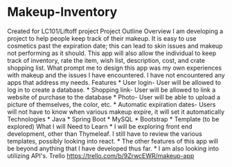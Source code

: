 # Makeup-Inventory
Created for LC101/Liftoff project Project Outline Overview I am developing a project to help people keep track of their makeup. It is easy to use cosmetics past the expiration date; this can lead to skin issues and makeup not performing as it should. This app will also allow the individual to keep track of inventory, rate the item, wish list, description, cost, and crate shopping list. What prompt me to design this app was my own experiences with makeup and the issues I have encountered. I have not encountered any apps that address my needs.
Features * User login- User will be allowed to log in to create a database. * Shopping link- User will be allowed to link a website of purchase to the database * Photo- User will be able to upload a picture of themselves, the color, etc. * Automatic expiration dates- Users will not have to know when various makeup expire, it will set it automatically
Technologies * Java * Spring Boot * MySQL * Bootstrap * Template (to be explored)
What I will Need to Learn * I will be exploring front end development, other than Thymeleaf. I still have to review the various templates, possibly looking into react. * The other features of this app will be beyond anything that I have developed thus far. * I am also looking into utilizing API's.
Trello https://trello.com/b/9ZrwcEWR/makeup-app
